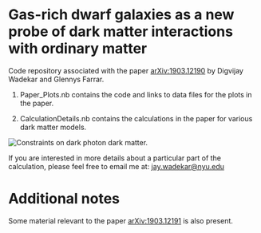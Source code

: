 # Gas-rich dwarf galaxies as a new probe of dark matter interactions with ordinary matter

Code repository associated with the paper [arXiv:1903.12190](https://arxiv.org/abs/1903.12190) by Digvijay Wadekar and Glennys Farrar.

1. Paper_Plots.nb contains the code and links to data files for the plots in the paper.

2. CalculationDetails.nb contains the calculations in the paper for various dark matter models.

![Constraints on dark photon dark matter.](paper/DataFiles/HPDM.png)

If you are interested in more details about a particular part of the calculation, please feel free to email me at: jay.wadekar@nyu.edu

# Additional notes
Some material relevant to the paper [arXiv:1903.12191](https://arxiv.org/abs/1903.12190) is also present.
